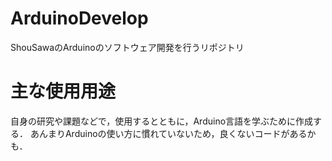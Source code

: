 # ArduinoDevelop
ShouSawaのArduinoのソフトウェア開発を行うリポジトリ

# 主な使用用途
自身の研究や課題などで，使用するとともに，Arduino言語を学ぶために作成する．
あんまりArduinoの使い方に慣れていないため，良くないコードがあるかも．
